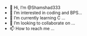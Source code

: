 - 👋 Hi, I’m @Shamshad333
- 👀 I’m interested in coding and BPS...
- 🌱 I’m currently learning C ...
- 💞️ I’m looking to collaborate on ...
- 📫 How to reach me ...

<!---
Shamshad333/Shamshad333 is a ✨ special ✨ repository because its `README.md` (this file) appears on your GitHub profile.
You can click the Preview link to take a look at your changes.
--->
